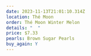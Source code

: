 ```yaml
---
date: 2023-11-13T21:01:10.314Z
location: Thé Moon
order: Thé Moon Winter Melon
details: "  "
price: $7.33
pearls: Brown Sugar Pearls
buy_again: Y
---
```

